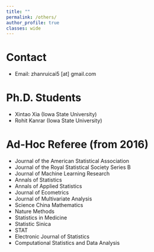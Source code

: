 ```yaml
---
title: ""
permalink: /others/
author_profile: true
classes: wide
---
```


# Contact

- Email: zhanruicai5 [at] gmail.com

# Ph.D. Students

- Xintao Xia (Iowa State University)
- Rohit Kanrar (Iowa State University)

# Ad-Hoc Referee (from 2016)

- Journal of the American Statistical Association
- Journal of the Royal Statistical Society Series B
- Journal of Machine Learning Research
- Annals of Statistics
- Annals of Applied Statistics
- Journal of Ecometrics
- Journal of Multivariate Analysis
- Science China Mathematics
- Nature Methods
- Statistics in Medicine
- Statistic Sinica
- STAT
- Electronic Journal of Statistics
- Computational Statistics and Data Analysis
